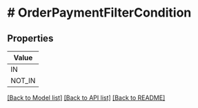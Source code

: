 # # OrderPaymentFilterCondition


## Properties 



| Value |
------------ | 
IN|&quot;IN&quot;
NOT_IN|&quot;NOT_IN&quot;

[[Back to Model list]](../../README.md#models) [[Back to API list]](../../README.md#endpoints) [[Back to README]](../../README.md)

